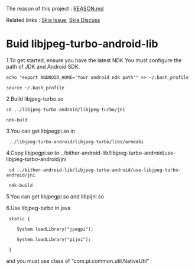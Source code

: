 The reason of this project : [REASON.md](https://github.com/bither/bither-android-lib/blob/master/REASON.md)

Related links : [Skia Issue](https://code.google.com/p/skia/issues/detail?id=3460), [Skia Discuss](https://groups.google.com/forum/#!topic/skia-discuss/p0IcyBoU8P0)

Buid libjpeg-turbo-android-lib
==================

1.To get started, ensure you have the latest NDK
You must configure the path of JDK and Android SDK.

    echo "export ANDROID_HOME='Your android ndk path'" >> ~/.bash_profile

    source ~/.bash_profile


2.Build libjpeg-turbo.so

    cd ../libjpeg-turbo-android/libjpeg-turbo/jni

    ndk-buld

3.You can get libjpegpi.so in 

     ../libjpeg-turbo-android/libjpeg-turbo/libs/armeabi


4.Copy libjpegpi.so to ../bither-android-lib/libjpeg-turbo-android/use-libjpeg-turbo-android/jni

     cd ../bither-android-lib/libjpeg-turbo-android/use-libjpeg-turbo-android/jni

     ndk-build

5.You can get libjpegpi.so and libpijni.so 


6.Use libjpeg-turbo in java 

     static {

        System.loadLibrary("jpegpi");
       
        System.loadLibrary("pijni");

     }
 and you must use class of "com.pi.common.util.NativeUtil"
